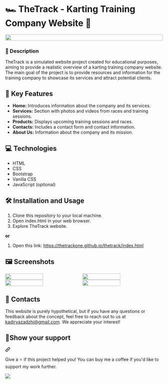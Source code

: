 # 🏎️ TheTrack - Karting Training Company Website 🏁

<div style="display:flex; flex-direction:row;">
<img style="width:100%;" src="https://s4.aconvert.com/convert/p3r68-cdx67/a1u89-9lzqs.jpg">
</div>

### 📝 Description

TheTrack is a simulated website project created for educational purposes, aiming to provide a realistic overview of a karting training company website. The main goal of the project is to provide resources and information for the training company to showcase its services and attract potential clients.

## 🚀 Key Features

- **Home:** Introduces information about the company and its services.
- **Services:** Section with photos and videos from races and training sessions.
- **Products:** Displays upcoming training sessions and races.
- **Contacts:** Includes a contact form and contact information.
- **About Us:** Information about the company and its mission.

## 💻 Technologies

- HTML
- CSS
- Bootstrap
- Vanilla CSS
- JavaScript (optional)

## 🛠️ Installation and Usage

1. Clone this repository to your local machine.
2. Open index.html in your web browser.
3. Explore TheTrack website.

  <b><p>or</p></b>
  
1. Open this link: <a href="https://thetrackone.github.io/thetrack/index.html">https://thetrackone.github.io/thetrack/index.html</a>

## 🖼️ Screenshots

<div style="display:flex; flex-direction:row;">
<img style="width:49%;" src="https://s4.aconvert.com/convert/p3r68-cdx67/a81pw-88goc.png">
<img style="width:49%;" src="https://s4.aconvert.com/convert/p3r68-cdx67/aj0jd-5ynsu.jpg">
</div>

<div style="display:flex; flex-direction:row;">
<img style="width:49%;" src="https://s4.aconvert.com/convert/p3r68-cdx67/aej9f-tpkkg.jpg">
<img style="width:49%;" src="https://s4.aconvert.com/convert/p3r68-cdx67/al8r8-uxxt7.jpg">
</div>

## 📱 Contacts
This website is purely hypothetical, but if you have any questions or feedback about the concept, feel free to reach out to us at kadiryazadzhi@gmail.com. We appreciate your interest!

## 🙏Show your support
<a id="user-content-show-your-support" class="anchor" aria-label="Permalink: Show your support" href="#show-your-support"><svg class="octicon octicon-link" viewBox="0 0 16 16" version="1.1" width="16" height="16" aria-hidden="true"><path d="m7.775 3.275 1.25-1.25a3.5 3.5 0 1 1 4.95 4.95l-2.5 2.5a3.5 3.5 0 0 1-4.95 0 .751.751 0 0 1 .018-1.042.751.751 0 0 1 1.042-.018 1.998 1.998 0 0 0 2.83 0l2.5-2.5a2.002 2.002 0 0 0-2.83-2.83l-1.25 1.25a.751.751 0 0 1-1.042-.018.751.751 0 0 1-.018-1.042Zm-4.69 9.64a1.998 1.998 0 0 0 2.83 0l1.25-1.25a.751.751 0 0 1 1.042.018.751.751 0 0 1 .018 1.042l-1.25 1.25a3.5 3.5 0 1 1-4.95-4.95l2.5-2.5a3.5 3.5 0 0 1 4.95 0 .751.751 0 0 1-.018 1.042.751.751 0 0 1-1.042.018 1.998 1.998 0 0 0-2.83 0l-2.5 2.5a1.998 1.998 0 0 0 0 2.83Z"></path></svg></a></div>
<p dir="auto">Give a ⭐️ if this project helped you! You can buy me a coffee if you'd like to support my work further.</p>
<div dir="auto">
<a href="https://www.buymeacoffee.com/kadiryazadzhi" rel="nofollow"><img src="https://camo.githubusercontent.com/3767c6f451f28c26237caf6a96427f48e584526ec4c36b3fd630932588fb9715/68747470733a2f2f696d672e6275796d6561636f666665652e636f6d2f627574746f6e2d6170692f3f746578743d427579206d65206120636f6666656526656d6f6a693de2989526736c75673d3168616e7a6c6131303026627574746f6e5f636f6c6f75723d46464444303026666f6e745f636f6c6f75723d66666666666626666f6e745f66616d696c793d436f6f6b6965266f75746c696e655f636f6c6f75723d30303030303026636f666665655f636f6c6f75723d464644443030" data-canonical-src="https://img.buymeacoffee.com/button-api/?text=Buy me a coffee&amp;emoji=☕&amp;slug=1hanzla100&amp;button_colour=FFDD00&amp;font_colour=ffffff&amp;font_family=Cookie&amp;outline_colour=000000&amp;coffee_colour=FFDD00" style="max-width: 100%;"></a>
</div>

